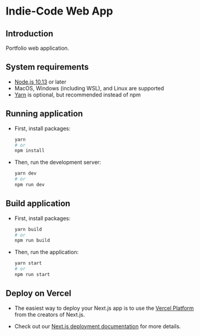 # Indie-Code Web App

## Introduction

Portfolio web application.

## System requirements

* [Node.js 10.13](https://nodejs.org/en/) or later
* MacOS, Windows (including WSL), and Linux are supported
* [Yarn](https://classic.yarnpkg.com/en/docs/install/) is optional, but  recommended instead of npm

## Running application

* First, install packages:

  ```bash
  yarn
  # or
  npm install
  ```

* Then, run the development server:

  ```bash
  yarn dev
  # or
  npm run dev
  ```

## Build application

* First, install packages:

  ```bash
  yarn build
  # or
  npm run build
  ```

* Then, run the application:

  ```bash
  yarn start
  # or
  npm run start
  ```


## Deploy on Vercel

* The easiest way to deploy your Next.js app is to use the [Vercel Platform](https://vercel.com/new?utm_medium=default-template&filter=next.js&utm_source=create-next-app&utm_campaign=create-next-app-readme) from the creators of Next.js.

* Check out our [Next.js deployment documentation](https://nextjs.org/docs/deployment) for more details.